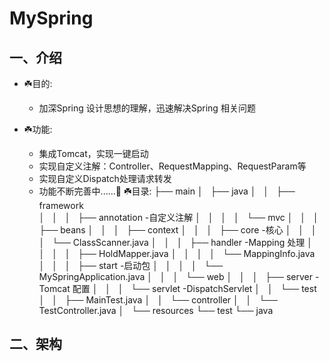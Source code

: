# MySpring

## 一、介绍
*  ☘️目的:
     * 加深Spring 设计思想的理解，迅速解决Spring 相关问题
    
*  ☘️功能:
     *  集成Tomcat，实现一键启动
     * 实现自定义注解：Controller、RequestMapping、RequestParam等  
     * 实现自定义Dispatch处理请求转发    
     * 功能不断完善中......🚧
☘️目录:
├── main
│   ├── java
│   │   ├── framework            
│   │   │   ├── annotation     -自定义注解
│   │   │   │   └── mvc
│   │   │   ├── beans
│   │   │   ├── context
│   │   │   ├── core     -核心
│   │   │   │   └── ClassScanner.java
│   │   │   ├── handler     -Mapping 处理
│   │   │   │   ├── HoldMapper.java
│   │   │   │   └── MappingInfo.java
│   │   │   ├── start     -启动包
│   │   │   │   └── MySpringApplication.java
│   │   │   └── web
│   │   │       ├── server     -Tomcat 配置
│   │   │       └── servlet     -DispatchServlet
│   │   └── test
│   │       ├── MainTest.java
│   │       └── controller
│   │           └── TestController.java
│   └── resources
└── test
    └── java

## 二、架构
